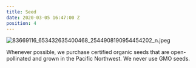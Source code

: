 ```yaml
---
title: Seed
date: 2020-03-05 16:47:00 Z
position: 4
---
```


![83669116_653432635400468_2544908190954454202_n.jpeg](/uploads/83669116_653432635400468_2544908190954454202_n.jpeg)

Whenever possible, we purchase certified organic seeds that are open-pollinated and grown in the Pacific Northwest. We never use GMO seeds.
